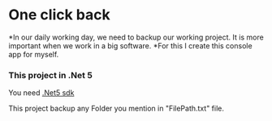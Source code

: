 # One click back

*In our daily working day, we need to backup our working project. It is more important when we work in a big software. 
*For this I create this console app for myself.

### This project in .Net 5
You need [.Net5 sdk](https://dotnet.microsoft.com/download/dotnet/5.0)

This project backup any Folder you mention in "FilePath.txt" file.


